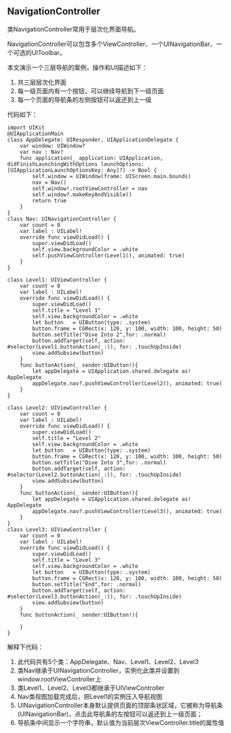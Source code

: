 ## NavigationController

类NavigationController常用于层次化界面导航。

NavigationController可以包含多个ViewController、一个UINavigationBar、一个可选的UIToolbar。

本文演示一个三层导航的案例，操作和UI描述如下：

1. 共三层层次化界面
2. 每一级页面内有一个按钮，可以继续导航到下一级页面
3. 每一个页面的导航条的左侧按钮可以返还到上一级

代码如下：

    import UIKit
    @UIApplicationMain
    class AppDelegate: UIResponder, UIApplicationDelegate {
        var window: UIWindow?
        var nav : Nav?
        func application(_ application: UIApplication, didFinishLaunchingWithOptions launchOptions: [UIApplicationLaunchOptionsKey: Any]?) -> Bool {
            self.window = UIWindow(frame: UIScreen.main.bounds)
            nav = Nav()
            self.window!.rootViewController = nav
            self.window?.makeKeyAndVisible()
            return true
        }
    }
    class Nav: UINavigationController {
        var count = 0
        var label : UILabel!
        override func viewDidLoad() {
            super.viewDidLoad()
            self.view.backgroundColor = .white
            self.pushViewController(Level1(), animated: true)
        }
    }
    
    class Level1: UIViewController {
        var count = 0
        var label : UILabel!
        override func viewDidLoad() {
            super.viewDidLoad()
            self.title = "Level 1"
            self.view.backgroundColor = .white
            let button   = UIButton(type: .system)
            button.frame = CGRect(x: 120, y: 100, width: 100, height: 50)
            button.setTitle("Dive Into 2",for: .normal)
            button.addTarget(self, action: #selector(Level1.buttonAction(_:)), for: .touchUpInside)
            view.addSubview(button)
        }
        func buttonAction(_ sender:UIButton!){
            let appDelegate = UIApplication.shared.delegate as! AppDelegate
            appDelegate.nav?.pushViewController(Level2(), animated: true)
        }
    }
    
    class Level2: UIViewController {
        var count = 0
        var label : UILabel!
        override func viewDidLoad() {
            super.viewDidLoad()
            self.title = "Level 2"
            self.view.backgroundColor = .white
            let button   = UIButton(type: .system)
            button.frame = CGRect(x: 120, y: 100, width: 100, height: 50)
            button.setTitle("Dive Into 3",for: .normal)
            button.addTarget(self, action: #selector(Level2.buttonAction(_:)), for: .touchUpInside)
            view.addSubview(button)
        }
        func buttonAction(_ sender:UIButton!){
            let appDelegate = UIApplication.shared.delegate as! AppDelegate
            appDelegate.nav?.pushViewController(Level3(), animated: true)
        }
    }
    class Level3: UIViewController {
        var count = 0
        var label : UILabel!
        override func viewDidLoad() {
            super.viewDidLoad()
            self.title = "Level 3"
            self.view.backgroundColor = .white
            let button   = UIButton(type: .system)
            button.frame = CGRect(x: 120, y: 100, width: 100, height: 50)
            button.setTitle("End",for: .normal)
            button.addTarget(self, action: #selector(Level3.buttonAction(_:)), for: .touchUpInside)
            view.addSubview(button)
        }
        func buttonAction(_ sender:UIButton!){
            
        }
    }


解释下代码：

1. 此代码共有5个类：AppDelegate、Nav、Level1、Level2、Level3
2. 类Nav继承于UINavigationController，实例化此类并设置到window.rootViewController上
3. 类Level1、Level2、Level3都继承于UIViewController
3. Nav类视图加载完成后，把Level1的实例压入导航视图
4. UINavigationController本身默认提供页面的顶部条状区域，它被称为导航条(UINavigationBar)，点击此导航条的左按钮可以返还到上一级页面；
5. 导航条中间显示一个字符串，默认值为当前层次ViewController.title的属性值


